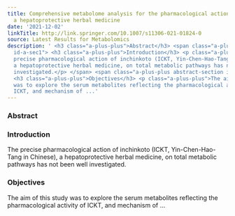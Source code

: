 ```yaml
---
title: Comprehensive metabolome analysis for the pharmacological action of inchinkoto,
  a hepatoprotective herbal medicine
date: '2021-12-02'
linkTitle: http://link.springer.com/10.1007/s11306-021-01824-0
source: Latest Results for Metabolomics
description: ' <h3 class="a-plus-plus">Abstract</h3> <span class="a-plus-plus abstract-section
  id-a-sec1"> <h3 class="a-plus-plus">Introduction</h3> <p class="a-plus-plus">The
  precise pharmacological action of inchinkoto (ICKT, Yin-Chen-Hao-Tang in Chinese),
  a hepatoprotective herbal medicine, on total metabolic pathways has not been well
  investigated.</p> </span> <span class="a-plus-plus abstract-section id-a-sec2">
  <h3 class="a-plus-plus">Objectives</h3> <p class="a-plus-plus">The aim of this study
  was to explore the serum metabolites reflecting the pharmacological activity of
  ICKT, and mechanism of ...'
---
```

 <h3 class="a-plus-plus">Abstract</h3> <span class="a-plus-plus abstract-section id-a-sec1"> <h3 class="a-plus-plus">Introduction</h3> <p class="a-plus-plus">The precise pharmacological action of inchinkoto (ICKT, Yin-Chen-Hao-Tang in Chinese), a hepatoprotective herbal medicine, on total metabolic pathways has not been well investigated.</p> </span> <span class="a-plus-plus abstract-section id-a-sec2"> <h3 class="a-plus-plus">Objectives</h3> <p class="a-plus-plus">The aim of this study was to explore the serum metabolites reflecting the pharmacological activity of ICKT, and mechanism of ...